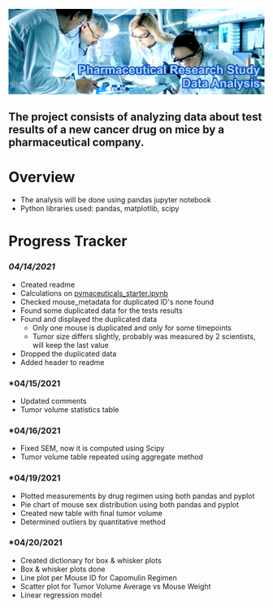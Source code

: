 ![Pharmaceutical Data Analysis](images/header.jpg)

## The project consists of analyzing data about test results of a new cancer drug on mice by a pharmaceutical company. 

# **Overview**

- The analysis will be done using pandas jupyter notebook
- Python libraries used: pandas, matplotlib, scipy

# **Progress Tracker**

### *04/14/2021*
- Created readme
- Calculations on [pymaceuticals_starter.ipynb](Pymaceuticals/pymaceuticals_starter.ipynb)
- Checked mouse_metadata for duplicated ID's none found
- Found some duplicated data for the tests results
- Found and displayed the duplicated data
    - Only one mouse is duplicated and only for some timepoints
    - Tumor size differs slightly, probably was measured by 2 scientists, will keep the last value
- Dropped the duplicated data
- Added header to readme

### *04/15/2021
- Updated comments
- Tumor volume statistics table

### *04/16/2021
- Fixed SEM, now it is computed using Scipy
- Tumor volume table repeated using aggregate method

### *04/19/2021
- Plotted measurements by drug regimen using both pandas and pyplot
- Pie chart of mouse sex distribution using both pandas and pyplot
- Created new table with final tumor volume
- Determined outliers by quantitative method

### *04/20/2021
- Created dictionary for box & whisker plots
- Box & whisker plots done
- Line plot per Mouse ID for Capomulin Regimen
- Scatter plot for Tumor Volume Average vs Mouse Weight
- Linear regression model
